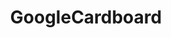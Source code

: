 ---
title: GoogleCardboard
crosslinks:
- GearVR
- daydream
- vridge
- Android
- oculus
- MotoG
- virtualreality
- linux
- uncharted
- xkcd
- oculusnsfw
- VRphysics
- PSVR
- gadgets
- Vive
---